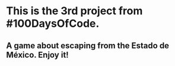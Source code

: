 # This is the 3rd project from #100DaysOfCode.
## A game about escaping from the Estado de México. Enjoy it!
